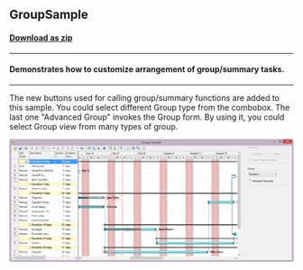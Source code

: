 ## GroupSample
#### [Download as zip](https://grapecity.github.io/DownGit/#/home?url=https://github.com/GrapeCity/ComponentOne-WinForms-Samples/tree/master/NetFramework\GanttView\VB\GroupSample)
____
#### Demonstrates how to customize arrangement of group/summary tasks.
____
The new buttons used for calling group/summary functions are added to this sample.
You could select different Group type from the combobox.
The last one "Advanced Group" invokes the Group form.
By using it, you could select Group view from many types of group.

![screenshot](screenshot.PNG)
